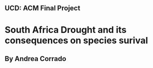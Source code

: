 
## UCD: ACM Final Project

# South Africa Drought and its consequences on species surival

## By Andrea Corrado
